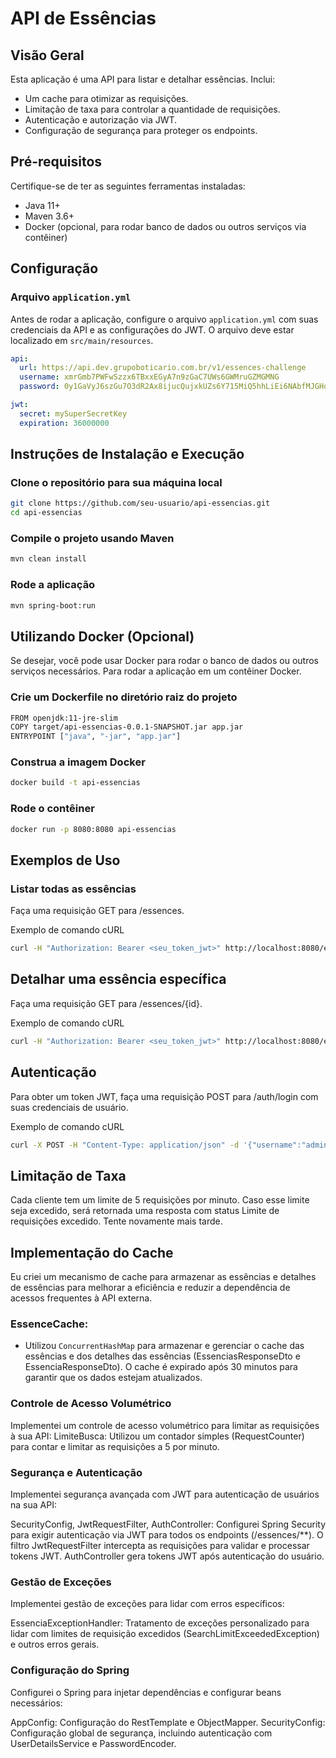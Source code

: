 # API de Essências

## Visão Geral

Esta aplicação é uma API para listar e detalhar essências. Inclui:

- Um cache para otimizar as requisições.
- Limitação de taxa para controlar a quantidade de requisições.
- Autenticação e autorização via JWT.
- Configuração de segurança para proteger os endpoints.

## Pré-requisitos

Certifique-se de ter as seguintes ferramentas instaladas:

- Java 11+
- Maven 3.6+
- Docker (opcional, para rodar banco de dados ou outros serviços via contêiner)

## Configuração

### Arquivo `application.yml`

Antes de rodar a aplicação, configure o arquivo `application.yml` com suas credenciais da API e as configurações do JWT. O arquivo deve estar localizado em `src/main/resources`.

```yaml
api:
  url: https://api.dev.grupoboticario.com.br/v1/essences-challenge
  username: xmrGmb7PWFwSzzx6TBxxEGyA7n9zGaC7UWs6GWMruGZMGMNG
  password: 0y1GaVyJ6szGu7O3dR2Ax8ijucQujxkUZs6Y715MiQ5hhLiEi6NAbfMJGHqpad96

jwt:
  secret: mySuperSecretKey
  expiration: 36000000
```
## Instruções de Instalação e Execução
### Clone o repositório para sua máquina local
```bash
git clone https://github.com/seu-usuario/api-essencias.git
cd api-essencias
```
### Compile o projeto usando Maven
```bash
mvn clean install
```
### Rode a aplicação
```bash
mvn spring-boot:run
```
## Utilizando Docker (Opcional)

Se desejar, você pode usar Docker para rodar o banco de dados ou outros serviços necessários. Para rodar a aplicação em um contêiner Docker.
### Crie um Dockerfile no diretório raiz do projeto

```bash
FROM openjdk:11-jre-slim
COPY target/api-essencias-0.0.1-SNAPSHOT.jar app.jar
ENTRYPOINT ["java", "-jar", "app.jar"]
```
### Construa a imagem Docker

```bash
docker build -t api-essencias
```
### Rode o contêiner

```bash
docker run -p 8080:8080 api-essencias
```

## Exemplos de Uso
### Listar todas as essências

Faça uma requisição GET para /essences.

Exemplo de comando cURL

```bash
curl -H "Authorization: Bearer <seu_token_jwt>" http://localhost:8080/essences
```
## Detalhar uma essência específica
Faça uma requisição GET para /essences/{id}.

Exemplo de comando cURL

```bash
curl -H "Authorization: Bearer <seu_token_jwt>" http://localhost:8080/essences/{id}
```

## Autenticação
Para obter um token JWT, faça uma requisição POST para /auth/login com suas credenciais de usuário.

Exemplo de comando cURL
```bash
curl -X POST -H "Content-Type: application/json" -d '{"username":"admin", "password":"password"}' http://localhost:8080/auth/login
```
## Limitação de Taxa
Cada cliente tem um limite de 5 requisições por minuto. Caso esse limite seja excedido, será retornada uma resposta com status Limite de requisições excedido. Tente novamente mais tarde.

## Implementação do Cache
Eu criei um mecanismo de cache para armazenar as essências e detalhes de essências para melhorar a eficiência e reduzir a dependência de acessos frequentes à API externa.

### EssenceCache:
- Utilizou `ConcurrentHashMap` para armazenar e gerenciar o cache das essências e dos detalhes das essências (EssenciasResponseDto e EssenciaResponseDto).
 O cache é expirado após 30 minutos para garantir que os dados estejam atualizados.

### Controle de Acesso Volumétrico
Implementei um controle de acesso volumétrico para limitar as requisições à sua API:
LimiteBusca: Utilizou um contador simples (RequestCounter) para contar e limitar as requisições a 5 por minuto.

### Segurança e Autenticação
Implementei segurança avançada com JWT para autenticação de usuários na sua API:

SecurityConfig, JwtRequestFilter, AuthController: Configurei Spring Security para exigir autenticação via JWT para todos os endpoints (/essences/**).
O filtro JwtRequestFilter intercepta as requisições para validar e processar tokens JWT. AuthController gera tokens JWT após autenticação do usuário.

### Gestão de Exceções
Implementei gestão de exceções para lidar com erros específicos:

EssenciaExceptionHandler: Tratamento de exceções personalizado para lidar com limites de requisição excedidos (SearchLimitExceededException) e outros erros gerais.

### Configuração do Spring
Configurei o Spring para injetar dependências e configurar beans necessários:

AppConfig: Configuração do RestTemplate e ObjectMapper.
SecurityConfig: Configuração global de segurança, incluindo autenticação com UserDetailsService e PasswordEncoder.

